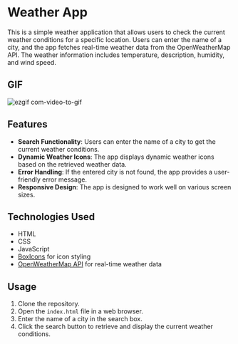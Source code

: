 # Weather App

This is a simple weather application that allows users to check the current weather conditions for a specific location. Users can enter the name of a city, and the app fetches real-time weather data from the OpenWeatherMap API. The weather information includes temperature, description, humidity, and wind speed.

## GIF

![ezgif com-video-to-gif](https://github.com/tubayapa/Weather-App--JavaScript/assets/147662888/1e5b72e9-890a-48ef-8e20-7582b9d66b53)


## Features

- **Search Functionality**: Users can enter the name of a city to get the current weather conditions.
- **Dynamic Weather Icons**: The app displays dynamic weather icons based on the retrieved weather data.
- **Error Handling**: If the entered city is not found, the app provides a user-friendly error message.
- **Responsive Design**: The app is designed to work well on various screen sizes.

## Technologies Used

- HTML
- CSS
- JavaScript
- [BoxIcons](https://boxicons.com/) for icon styling
- [OpenWeatherMap API](https://openweathermap.org/api) for real-time weather data

## Usage

1. Clone the repository.
2. Open the `index.html` file in a web browser.
3. Enter the name of a city in the search box.
4. Click the search button to retrieve and display the current weather conditions.




